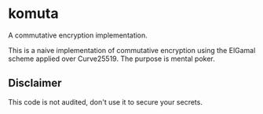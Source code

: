 # komuta

A commutative encryption implementation.

This is a naive implementation of commutative encryption using the ElGamal scheme applied over Curve25519.
The purpose is mental poker.

## Disclaimer
This code is not audited, don't use it to secure your secrets.